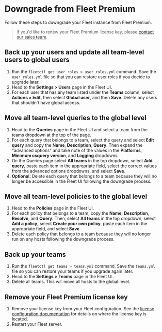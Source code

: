 # Downgrade from Fleet Premium

Follow these steps to downgrade your Fleet instance from Fleet Premium.

> If you'd like to renew your Fleet Premium license key, please [contact our sales team](https://fleetdm.com/company/contact).

## Back up your users and update all team-level users to global users

1. Run the `fleetctl get user_roles > user_roles.yml` command. Save the `user_roles.yml` file so that you can restore user roles if you decide to upgrade later.
2. Head to the **Settings > Users** page in the Fleet UI.
3. For each user that has any team listed under the **Teams** column, select **Actions > Edit**, then select **Global user**, and then **Save**. Delete any users that shouldn't have global access.

## Move all team-level queries to the global level

1. Head to the **Queries** page in the Fleet UI and select a team from the teams dropdown at the top of the page. 
2. For each query that belongs to a team, select the query and select **Edit query** and copy the **Name**, **Description**, **Query**. Then expand the "advanced options" and take note of the values in the **Platforms**, **Minimum osquery version**, and **Logging** dropdowns.
3. On the Queries page select **All teams** in the top dropdown, select **Add query**, paste each item in the appropriate field, select the correct values from the advanced options dropdowns, and select **Save**.
4. **Optional:** Delete each query that belongs to a team because they will no longer be accessible in the Fleet UI following the downgrade process.

## Move all team-level policies to the global level

1. Head to the **Policies** page in the Fleet UI.
2. For each policy that belongs to a team, copy the **Name**, **Description**, **Resolve**, and **Query**. Then, select **All teams** in the top dropdown, select **Add a policy**, select **Create your own policy**, paste each item in the appropriate field, and select **Save**.
3. Delete each policy that belongs to a team because they will no longer run on any hosts following the downgrade process.

## Back up your teams

1. Run the `fleetctl get teams > teams.yml` command. Save the `teams.yml` file so you can restore your teams if you upgrade again later.
2. Head to the **Settings > Teams** page in the Fleet UI.
3. Delete all teams. This will move all hosts to the global level.

## Remove your Fleet Premium license key

1. Remove your license key from your Fleet configuration. See the [license configuration documentation](https://fleetdm.com/docs/deploying/configuration#license) for details on where the license key is located.
2. Restart your Fleet server.

<meta name="category" value="guides">
<meta name="authorGitHubUsername" value="eashaw">
<meta name="authorFullName" value="Eric Shaw">
<meta name="publishedOn" value="2024-01-09">
<meta name="articleTitle" value="Downgrade from Fleet Premium">
<meta name="description" value="Learn how to downgrade from Fleet Premium.">
